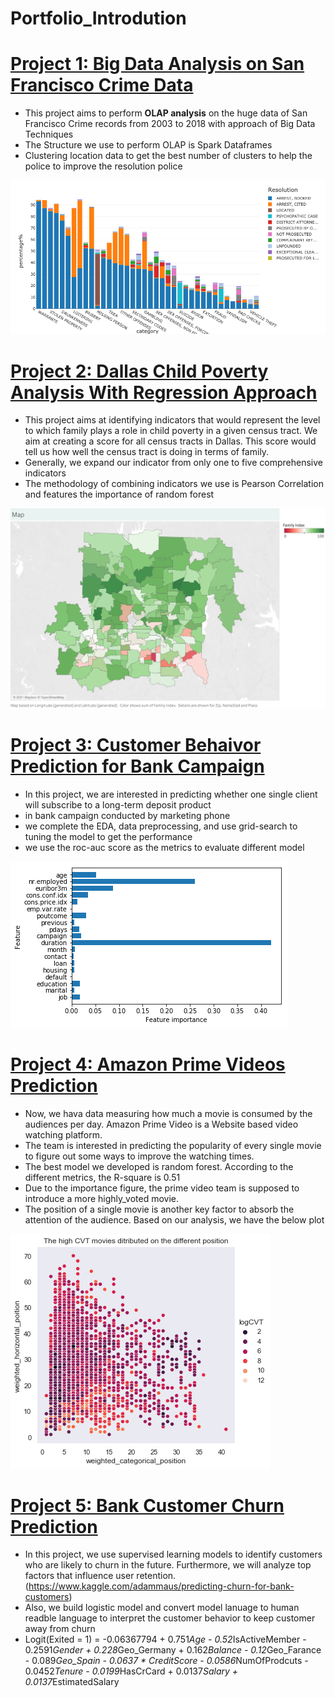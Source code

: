 # Portfolio_Introdution

# [Project 1: Big Data Analysis on San Francisco Crime Data](https://databricks-prod-cloudfront.cloud.databricks.com/public/4027ec902e239c93eaaa8714f173bcfc/4180839976313880/2327985936119052/456269828228637/latest.html)
* This project aims to perform **OLAP analysis** on the huge data of San Francisco Crime records from 2003 to 2018 with approach of Big Data Techniques
* The Structure we use to perform OLAP is Spark Dataframes 
* Clustering location data to get the best number of clusters to help the police to improve the resolution police

![](/images/sf_p1.png)


# [Project 2: Dallas Child Poverty Analysis With Regression Approach](https://github.com/treerway/DallasPoverty/blob/master/%5BCPAL%5D%20Group%204%269%20Final%20Python%20Code.ipynb)
* This project aims at identifying indicators that would represent the level to which family plays a role in child poverty in a given census tract. We aim at creating a score for all census tracts in Dallas. This score would tell us how well the census tract is doing in terms of family.
* Generally, we expand our indicator from only one to five comprehensive indicators
* The methodology of combining indicators we use is Pearson Correlation and features the importance of random forest 

![](/images/Map.png)

# [Project 3: Customer Behaivor Prediction for Bank Campaign](https://github.com/treerway/Bank_Campagin/blob/main/projec1_classification.ipynb)
* In this project, we are interested in predicting whether one single client will subscribe to a long-term deposit product 
* in bank campaign conducted by marketing phone
* we complete the EDA, data preprocessing, and use grid-search to tuning the model to get the performance 
* we use the roc-auc score as the metrics to evaluate different model

![](/images/bak_cam.png)

# [Project 4: Amazon Prime Videos Prediction](https://github.com/treerway/Amazon_Prime_Video/blob/main/Amazon_Prime_Video_Analysis.ipynb)
* Now, we hava data measuring how much a movie is consumed by the audiences per day. Amazon Prime Video is a Website based video watching platform. 
* The team is interested in predicting the popularity of every single movie to figure out some ways to improve the watching times.
* The best model we developed is random forest. According to the different metrics, the R-square is 0.51
* Due to the importance figure, the prime video team is supposed to introduce a more highly_voted movie.
* The position of a single movie is another key factor to absorb the attention of the audience. Based on our analysis, we have the below plot 

![](/images/plot_final.png)

# [Project 5: Bank Customer Churn Prediction](https://github.com/treerway/customer_churn/blob/main/Bank%20Customer%20Churn%20Prediction.ipynb)
* In this project, we use supervised learning models to identify customers who are likely to churn in the future. Furthermore, we will analyze top factors that influence user retention. (https://www.kaggle.com/adammaus/predicting-churn-for-bank-customers)
* Also, we build logistic model and convert model lanuage to human readble language to interpret the customer behavior to keep customer away from churn
* Logit(Exited = 1) = -0.06367794 + 0.751*Age - 0.52*IsActiveMember - 0.2591*Gender + 0.228*Geo_Germany + 0.162*Balance - 0.12*Geo_Farance - 0.089*Geo_Spain - 0.0637 * CreditScore - 0.0586*NumOfProdcuts - 0.0452*Tenure - 0.0199*HasCrCard + 0.0137*Salary + 0.0137*EstimatedSalary
